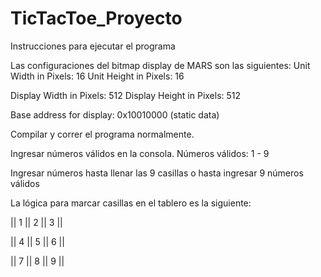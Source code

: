 # TicTacToe_Proyecto

Instrucciones para ejecutar el programa

Las configuraciones del bitmap display de MARS son las siguientes:
  Unit Width in Pixels: 16
  Unit Height in Pixels: 16

  Display Width in Pixels: 512
  Display Height in Pixels: 512

  Base address for display: 0x10010000 (static data)

Compilar y correr el programa normalmente.

Ingresar números válidos en la consola. Números válidos: 1 - 9

Ingresar números hasta llenar las 9 casillas o hasta ingresar 9 números válidos

La lógica para marcar casillas en el tablero es la siguiente:

  || 1 || 2 || 3 ||
  
  || 4 || 5 || 6 ||
  
  || 7 || 8 || 9 ||
